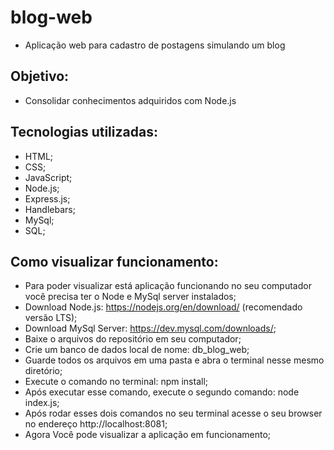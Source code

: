 # blog-web
- Aplicação web para cadastro de postagens simulando um blog

## Objetivo:
- Consolidar conhecimentos adquiridos com Node.js

## Tecnologias utilizadas:
- HTML;
- CSS;
- JavaScript;
- Node.js;
- Express.js;
- Handlebars;
- MySql;
- SQL;

## Como visualizar funcionamento: 
- Para poder visualizar está aplicação funcionando no seu computador você precisa ter o Node e MySql server instalados;
- Download Node.js: https://nodejs.org/en/download/ (recomendado versão LTS);
- Download MySql Server: https://dev.mysql.com/downloads/;
- Baixe o arquivos do repositório em seu computador;
- Crie um banco de dados local de nome: db_blog_web;
- Guarde todos os arquivos em uma pasta e abra o terminal nesse mesmo diretório;
- Execute o comando no terminal: npm install;
- Após executar esse comando, execute o segundo comando: node index.js;
- Após rodar esses dois comandos no seu terminal acesse o seu browser no endereço http://localhost:8081;
- Agora Você pode visualizar a aplicação em funcionamento;
